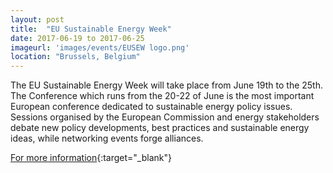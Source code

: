 ```yaml
---
layout: post
title:  "EU Sustainable Energy Week"
date: 2017-06-19 to 2017-06-25
imageurl: 'images/events/EUSEW logo.png'
location: "Brussels, Belgium"
---
```

The EU Sustainable Energy Week will take place from June 19th to the 25th. The Conference which runs from the 20-22 of June is the most important European conference dedicated to sustainable energy policy issues. Sessions organised by the European Commission and energy stakeholders debate new policy developments, best practices and sustainable energy ideas, while networking events forge alliances.

[For more information](http://www.eusew.eu/){:target="_blank"}
